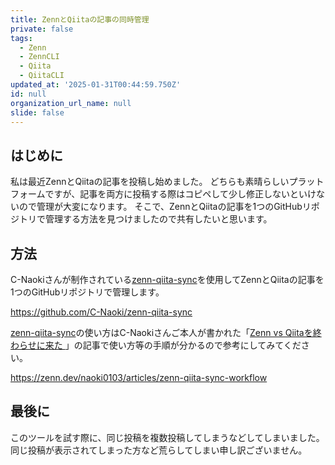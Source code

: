 ```yaml
---
title: ZennとQiitaの記事の同時管理
private: false
tags:
  - Zenn
  - ZennCLI
  - Qiita
  - QiitaCLI
updated_at: '2025-01-31T00:44:59.750Z'
id: null
organization_url_name: null
slide: false
---
```

## はじめに
私は最近ZennとQiitaの記事を投稿し始めました。
どちらも素晴らしいプラットフォームですが、記事を両方に投稿する際はコピペして少し修正しないといけないので管理が大変になります。
そこで、ZennとQiitaの記事を1つのGitHubリポジトリで管理する方法を見つけましたので共有したいと思います。

## 方法
C-Naokiさんが制作されている[zenn-qiita-sync](https://github.com/C-Naoki/zenn-qiita-sync
)を使用してZennとQiitaの記事を1つのGitHubリポジトリで管理します。

https://github.com/C-Naoki/zenn-qiita-sync

[zenn-qiita-sync](https://github.com/C-Naoki/zenn-qiita-sync
)の使い方はC-Naokiさんご本人が書かれた「[Zenn vs Qiitaを終わらせに来た
](https://zenn.dev/naoki0103/articles/zenn-qiita-sync-workflow)」の記事で使い方等の手順が分かるので参考にしてみてください。

https://zenn.dev/naoki0103/articles/zenn-qiita-sync-workflow

## 最後に
このツールを試す際に、同じ投稿を複数投稿してしまうなどしてしまいました。
同じ投稿が表示されてしまった方など荒らしてしまい申し訳ございません。
